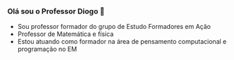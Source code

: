 ### Olá sou o Professor Diogo 👋
- Sou professor formador do grupo de Estudo Formadores em Ação
- Professor de Matemática e física
- Estou atuando como formador na área de pensamento computacional e programação no EM
<!--
**profdiogo/profdiogo** is a ✨ _special_ ✨ repository because its `README.md` (this file) appears on your GitHub profile.

Here are some ideas to get you started:

- 🔭 I’m currently working on ...
- 🌱 I’m currently learning ...
- 👯 I’m looking to collaborate on ...
- 🤔 I’m looking for help with ...
- 💬 Ask me about ...
- 📫 How to reach me: ...
- 😄 Pronouns: ...
- ⚡ Fun fact: ...
-->
